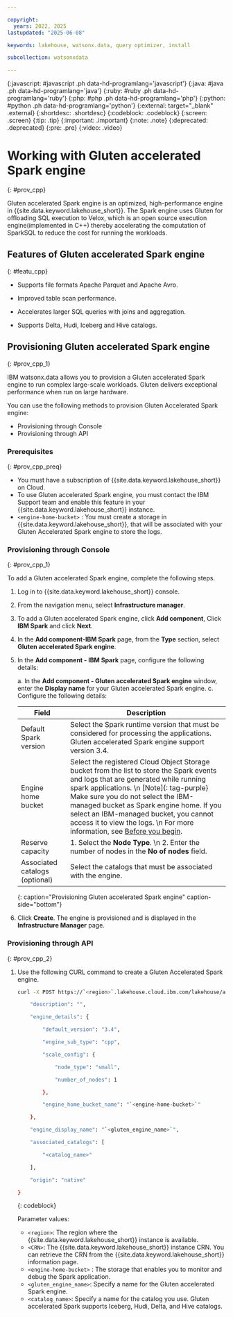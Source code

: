 ```yaml
---

copyright:
  years: 2022, 2025
lastupdated: "2025-06-08"

keywords: lakehouse, watsonx.data, query optimizer, install

subcollection: watsonxdata

---
```


{:javascript: #javascript .ph data-hd-programlang='javascript'}
{:java: #java .ph data-hd-programlang='java'}
{:ruby: #ruby .ph data-hd-programlang='ruby'}
{:php: #php .ph data-hd-programlang='php'}
{:python: #python .ph data-hd-programlang='python'}
{:external: target="_blank" .external}
{:shortdesc: .shortdesc}
{:codeblock: .codeblock}
{:screen: .screen}
{:tip: .tip}
{:important: .important}
{:note: .note}
{:deprecated: .deprecated}
{:pre: .pre}
{:video: .video}

# Working with Gluten accelerated Spark engine
{: #prov_cpp}

Gluten accelerated Spark engine is an optimized, high-performance engine in {{site.data.keyword.lakehouse_short}}. The Spark engine uses Gluten for offloading SQL execution to Velox, which is an open source execution engine(implemented in C++) thereby accelerating the computation of SparkSQL to reduce the cost for running the workloads.



## Features of Gluten accelerated Spark engine
{: #featu_cpp}

* Supports file formats Apache Parquet and Apache Avro.

* Improved table scan performance.

* Accelerates larger SQL queries with joins and aggregation.

* Supports Delta, Hudi, Iceberg and Hive catalogs.


## Provisioning Gluten accelerated Spark engine
{: #prov_cpp_1}

IBM watsonx.data allows you to provision a Gluten accelerated Spark engine to run complex large-scale workloads. Gluten delivers exceptional performance when run on large hardware.

You can use the following methods to provision Gluten Accelerated Spark engine:

* Provisioning through Console
* Provisioning through API

### Prerequisites
{: #prov_cpp_preq}


- You must have a subscription of {{site.data.keyword.lakehouse_short}} on Cloud.
- To use Gluten accelerated Spark engine, you must contact the IBM Support team and enable this feature in your {{site.data.keyword.lakehouse_short}} instance.
- `<engine-home-bucket>` : You must create a storage in {{site.data.keyword.lakehouse_short}}, that will be associated with your Gluten Accelerated Spark engine to store the logs.


### Provisioning through Console
{: #prov_cpp_1}

To add a Gluten accelerated Spark engine, complete the following steps.

1. Log in to {{site.data.keyword.lakehouse_short}} console.

2. From the navigation menu, select **Infrastructure manager**.

3. To add a Gluten accelerated Spark engine, click **Add component**, Click **IBM Spark** and click **Next**.

5. In the **Add component-IBM Spark** page, from the **Type** section, select **Gluten accelerated Spark engine**.

6. In the **Add component - IBM Spark** page, configure the following details:

      a. In the **Add component - Gluten accelerated Spark engine** window, enter the **Display name** for your Gluten accelerated Spark engine.
      c. Configure the following details:

      | Field | Description |
      | --- | --- |
      | Default Spark version | Select the Spark runtime version that must be considered for processing the applications. Gluten accelerated Spark engine support version 3.4. |
      | Engine home bucket | Select the registered Cloud Object Storage bucket from the list to store the Spark events and logs that are generated while running spark applications. \n [Note]{: tag-purple} Make sure you do not select the IBM-managed bucket as Spark engine home. If you select an IBM-managed bucket, you cannot access it to view the logs. \n For more information, see [Before you begin]({{site.data.keyword.ref-prov_nspark-link}}#prereq_nspark_prov).|
      |Reserve capacity| 1. Select the **Node Type**. \n 2. Enter the number of nodes in the **No of nodes** field.     |
      |Associated catalogs (optional)| Select the catalogs that must be associated with the engine.   |
      {: caption="Provisioning Gluten accelerated Spark engine" caption-side="bottom"}

6. Click **Create**. The engine is provisioned and is displayed in the **Infrastructure Manager** page.


### Provisioning through API
{: #prov_cpp_2}

1. Use the following CURL command to create a Gluten Accelerated Spark engine.


   ```bash
   curl -X POST https://`<region>`.lakehouse.cloud.ibm.com/lakehouse/api/v2/spark_engines   -H "content-type: application/json" -H "accept: application/json" -H "AuthInstanceId: `<CRN>`" -d {

       "description": "",

       "engine_details": {

           "default_version": "3.4",

           "engine_sub_type": "cpp",

           "scale_config": {

               "node_type": "small",

               "number_of_nodes": 1

           },

           "engine_home_bucket_name": "`<engine-home-bucket>`"

       },

       "engine_display_name": "`<gluten_engine_name>`",

       "associated_catalogs": [

           "<catalog_name>"

       ],

       "origin": "native"

   }
   ```
   {: codeblock}

   Parameter values:

   * `<region>`: The region where the {{site.data.keyword.lakehouse_short}} instance is available.
   * `<CRN>`: The {{site.data.keyword.lakehouse_short}} instance CRN. You can retrieve the CRN from the {{site.data.keyword.lakehouse_short}} information page.
   * `<engine-home-bucket>` : The storage that enables you to monitor and debug the Spark application.
   * `<gluten_engine_name>`: Specify a name for the Gluten accelerated Spark engine.
   * `<catalog_name>`: Specify a name for the catalog you use. Gluten accelerated Spark supports Iceberg, Hudi, Delta, and Hive catalogs.


